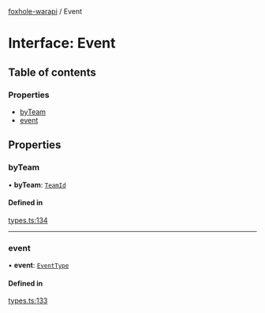 [foxhole-warapi](../README.md) / Event

# Interface: Event

## Table of contents

### Properties

- [byTeam](Event.md#byteam)
- [event](Event.md#event)

## Properties

### byTeam

• **byTeam**: [`TeamId`](../README.md#teamid)

#### Defined in

[types.ts:134](https://github.com/art0rz/foxhole-warapi/blob/a29aebc/src/types.ts#L134)

___

### event

• **event**: [`EventType`](../enums/EventType.md)

#### Defined in

[types.ts:133](https://github.com/art0rz/foxhole-warapi/blob/a29aebc/src/types.ts#L133)

